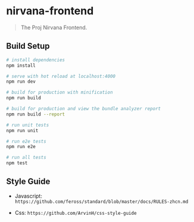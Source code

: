 # nirvana-frontend

> The Proj Nirvana Frontend.

## Build Setup

``` bash
# install dependencies
npm install

# serve with hot reload at localhost:4000
npm run dev

# build for production with minification
npm run build

# build for production and view the bundle analyzer report
npm run build --report

# run unit tests
npm run unit

# run e2e tests
npm run e2e

# run all tests
npm test
```

## Style Guide
* Javascript: `https://github.com/feross/standard/blob/master/docs/RULES-zhcn.md`

* Css: `https://github.com/ArvinH/css-style-guide`
